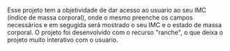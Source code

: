 Esse projeto tem a objetividade de dar acesso ao usuario ao seu IMC (índice de massa corporal), onde o mesmo preenche os campos necessários e em segugida será mostrado o seu IMC e o estado de massa corporal.
O projeto foi desenvolvido com o recurso "ranche", o que deixa o projeto muito interativo com o usuario.